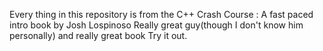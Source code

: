 Every thing in this repository is from the C++ Crash Course : A fast paced intro book by Josh Lospinoso
Really great guy(though I don't know him personally) and really great book
Try it out.

